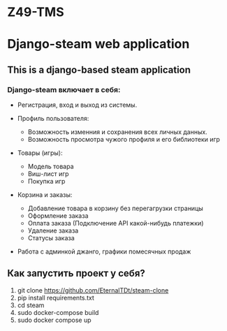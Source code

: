 # Z49-TMS

# Django-steam web application
## This is a django-based steam application

### Django-steam включает в себя:
* Регистрация, вход и выход из системы.
* Профиль пользователя:
  * Возможность изменния и сохранения всех личных данных.
  * Возможность просмотра чужого профиля и его библиотеки игр
* Товары (игры):
  * Модель товара
  * Виш-лист игр
  * Покупка игр

* Корзина и заказы:
  * Добавление товара в корзину без перегагрузки страницы
  * Оформление заказа
  * Оплата заказа (Подключение API какой-нибудь платежки)
  * Удаление заказа
  * Статусы заказа

* Работа с админкой джанго, графики помесячных продаж


## Как запустить проект у себя?

1. git clone https://github.com/EternalTDt/steam-clone
2. pip install requirements.txt
3. cd steam
4. sudo docker-compose build
5. sudo docker compose up
